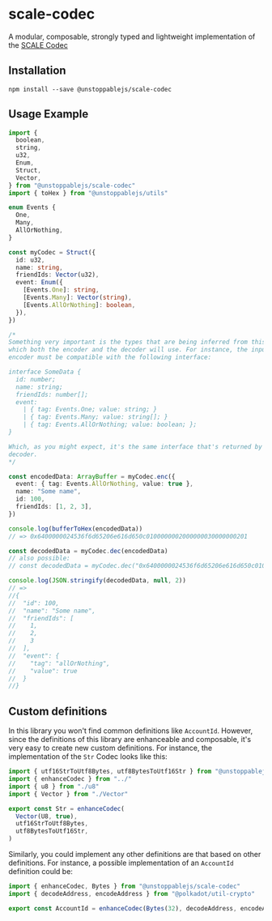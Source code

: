 # scale-codec

A modular, composable, strongly typed and lightweight implementation of the [SCALE Codec](https://docs.substrate.io/v3/advanced/scale-codec/)

## Installation

    npm install --save @unstoppablejs/scale-codec

## Usage Example

```ts
import {
  boolean,
  string,
  u32,
  Enum,
  Struct,
  Vector,
} from "@unstoppablejs/scale-codec"
import { toHex } from "@unstoppablejs/utils"

enum Events {
  One,
  Many,
  AllOrNothing,
}

const myCodec = Struct({
  id: u32,
  name: string,
  friendIds: Vector(u32),
  event: Enum({
    [Events.One]: string,
    [Events.Many]: Vector(string),
    [Events.AllOrNothing]: boolean,
  }),
})

/*
Something very important is the types that are being inferred from this definition,
which both the encoder and the decoder will use. For instance, the input of the
encoder must be compatible with the following interface:

interface SomeData {
  id: number;
  name: string;
  friendIds: number[];
  event:
    | { tag: Events.One; value: string; }
    | { tag: Events.Many; value: string[]; }
    | { tag: Events.AllOrNothing; value: boolean; };
}

Which, as you might expect, it's the same interface that's returned by the
decoder.
*/

const encodedData: ArrayBuffer = myCodec.enc({
  event: { tag: Events.AllOrNothing, value: true },
  name: "Some name",
  id: 100,
  friendIds: [1, 2, 3],
})

console.log(bufferToHex(encodedData))
// => 0x6400000024536f6d65206e616d650c0100000002000000030000000201

const decodedData = myCodec.dec(encodedData)
// also possible:
// const decodedData = myCodec.dec("0x6400000024536f6d65206e616d650c0100000002000000030000000201")

console.log(JSON.stringify(decodedData, null, 2))
// =>
//{
//  "id": 100,
//  "name": "Some name",
//  "friendIds": [
//    1,
//    2,
//    3
//  ],
//  "event": {
//    "tag": "allOrNothing",
//    "value": true
//  }
//}
```

## Custom definitions

In this library you won't find common definitions like `AccountId`. However,
since the definitions of this library are enhanceable and composable, it's
very easy to create new custom definitions. For instance, the implementation of
the `Str` Codec looks like this:

```ts
import { utf16StrToUtf8Bytes, utf8BytesToUtf16Str } from "@unstoppablejs/utils"
import { enhanceCodec } from "../"
import { u8 } from "./u8"
import { Vector } from "./Vector"

export const Str = enhanceCodec(
  Vector(U8, true),
  utf16StrToUtf8Bytes,
  utf8BytesToUtf16Str,
)
```

Similarly, you could implement any other definitions are that based on other
definitions. For instance, a possible implementation of an `AccountId`
definition could be:

```ts
import { enhanceCodec, Bytes } from "@unstoppablejs/scale-codec"
import { decodeAddress, encodeAddress } from "@polkadot/util-crypto"

export const AccountId = enhanceCodec(Bytes(32), decodeAddress, encodeAddress)
```
